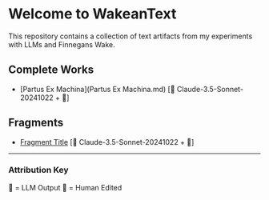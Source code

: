 # Welcome to WakeanText
This repository contains a collection of text artifacts from my experiments with LLMs and Finnegans Wake.

## Complete Works
- [Partus Ex Machina](Partus Ex Machina.md) [🤖 Claude-3.5-Sonnet-20241022 + 👤]

## Fragments
- [Fragment Title](fragment-file.md) [🤖 Claude-3.5-Sonnet-20241022 + 👤]

---
### Attribution Key
🤖 = LLM Output
👤 = Human Edited
